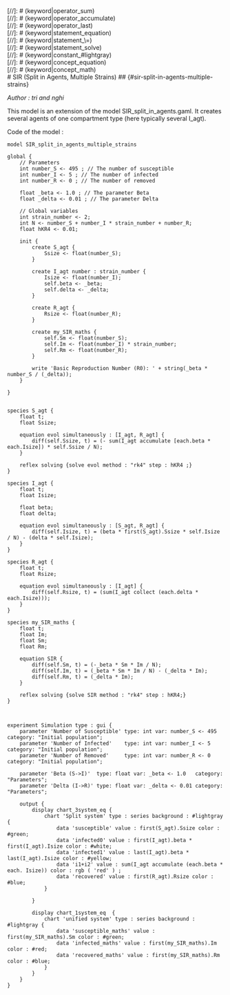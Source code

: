 [//]: # (keyword|operator_diff)
<div class='gama-keyword-style' id ='120_0_259_operator-diff'></div>
[//]: # (keyword|operator_sum)
<div class='gama-keyword-style' id ='120_1_512_operator-sum'></div>
[//]: # (keyword|operator_accumulate)
<div class='gama-keyword-style' id ='120_2_150_operator-accumulate'></div>
[//]: # (keyword|operator_last)
<div class='gama-keyword-style' id ='120_3_368_operator-last'></div>
[//]: # (keyword|statement_equation)
<div class='gama-keyword-style' id ='120_4_588_statement-equation'></div>
[//]: # (keyword|statement_\=)
<div class='gama-keyword-style' id ='120_5_563_statement---'></div>
[//]: # (keyword|statement_solve)
<div class='gama-keyword-style' id ='120_6_627_statement-solve'></div>
[//]: # (keyword|constant_#lightgray)
<div class='gama-keyword-style' id ='120_7_1256_constant--lightgray'></div>
[//]: # (keyword|concept_equation)
<div class='gama-keyword-style' id ='120_8_38_concept-equation'></div>
[//]: # (keyword|concept_math)
<div class='gama-keyword-style' id ='120_9_69_concept-math'></div>
# SIR (Split in Agents, Multiple Strains) ## {#sir-split-in-agents-multiple-strains}


_Author : tri and nghi_

This model is an extension of the model SIR_split_in_agents.gaml. It creates several agents of one compartment type (here typically several I_agt).


Code of the model : 

```
model SIR_split_in_agents_multiple_strains

global {
	// Parameters
	int number_S <- 495 ; // The number of susceptible
	int number_I <- 5 ; // The number of infected
	int number_R <- 0 ; // The number of removed 

	float _beta <- 1.0 ; // The parameter Beta
	float _delta <- 0.01 ; // The parameter Delta
	
	// Global variables
	int strain_number <- 2;
	int N <- number_S + number_I * strain_number + number_R;	
	float hKR4 <- 0.01;
	
	init {
		create S_agt {
			Ssize <- float(number_S);
		}

		create I_agt number : strain_number {
			Isize <- float(number_I);
			self.beta <- _beta; 
			self.delta <- _delta; 
		}

		create R_agt {
			Rsize <- float(number_R);
		}

		create my_SIR_maths {
			self.Sm <- float(number_S);
			self.Im <- float(number_I) * strain_number;
			self.Rm <- float(number_R);
		}

		write 'Basic Reproduction Number (R0): ' + string(_beta * number_S / (_delta));
	}

}


species S_agt {
	float t;		
	float Ssize;
	
	equation evol simultaneously : [I_agt, R_agt] {
		diff(self.Ssize, t) = (- sum(I_agt accumulate [each.beta * each.Isize]) * self.Ssize / N);
	}

	reflex solving {solve evol method : "rk4" step : hKR4 ;}
}

species I_agt {
	float t;		
	float Isize;
	 
	float beta;
	float delta;
	
	equation evol simultaneously : [S_agt, R_agt] {
		diff(self.Isize, t) = (beta * first(S_agt).Ssize * self.Isize / N) - (delta * self.Isize);
	}
}

species R_agt {
	float t;		
	float Rsize;

	equation evol simultaneously : [I_agt] {
		diff(self.Rsize, t) = (sum(I_agt collect (each.delta * each.Isize)));
	}
}

species my_SIR_maths {
	float t;
	float Im;
	float Sm;
	float Rm;
	
	equation SIR {
		diff(self.Sm, t) = (-_beta * Sm * Im / N);
		diff(self.Im, t) = (_beta * Sm * Im / N) - (_delta * Im);
		diff(self.Rm, t) = (_delta * Im);
	}

	reflex solving {solve SIR method : "rk4" step : hKR4;}
}



experiment Simulation type : gui {
	parameter 'Number of Susceptible' type: int var: number_S <- 495 category: "Initial population"; 
	parameter 'Number of Infected'    type: int var: number_I <- 5   category: "Initial population";
	parameter 'Number of Removed'     type: int var: number_R <- 0   category: "Initial population";

	parameter 'Beta (S->I)'  type: float var: _beta <- 1.0   category: "Parameters";
	parameter 'Delta (I->R)' type: float var: _delta <- 0.01 category: "Parameters";	
	
	output {
		display chart_3system_eq {
			chart 'Split system' type : series background : #lightgray {
				data 'susceptible' value : first(S_agt).Ssize color : #green;
				data 'infected0' value : first(I_agt).beta * first(I_agt).Isize color : #white;
				data 'infected1' value : last(I_agt).beta * last(I_agt).Isize color : #yellow;
				data 'i1+i2' value : sum(I_agt accumulate (each.beta * each. Isize)) color : rgb ( 'red' ) ;				
				data 'recovered' value : first(R_agt).Rsize color : #blue;
			}

		}

		display chart_1system_eq  {
			chart 'unified system' type : series background : #lightgray {
				data 'susceptible_maths' value : first(my_SIR_maths).Sm color : #green;
				data 'infected_maths' value : first(my_SIR_maths).Im color : #red;
				data 'recovered_maths' value : first(my_SIR_maths).Rm color : #blue;
			}
		}
	}
}


```
